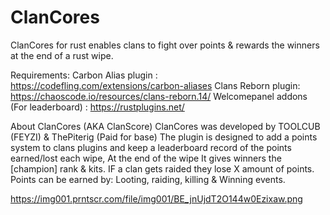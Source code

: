 # ClanCores
ClanCores for rust enables clans to fight over points &amp; rewards the winners at the end of a rust wipe.


Requirements:
Carbon Alias plugin : https://codefling.com/extensions/carbon-aliases
Clans Reborn plugin: https://chaoscode.io/resources/clans-reborn.14/
Welcomepanel addons (For leaderboard) : https://rustplugins.net/

About ClanCores (AKA ClanScore)
ClanCores was developed by TOOLCUB (FEYZI) & ThePiterig (Paid for base) The plugin is designed to add a points system to clans plugins and keep a leaderboard record of the points earned/lost each wipe, At the end of the wipe It gives winners the [champion] rank & kits. IF a clan gets raided they lose X amount of points. Points can be earned by: Looting, raiding, killing & Winning events.

https://img001.prntscr.com/file/img001/BE_jnUjdT2O144w0Ezixaw.png
